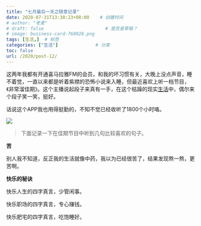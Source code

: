```yaml
---
title: "七月最后一天之随意记录"
date: 2020-07-31T13:30:23+08:00    # 创建时间
# author: "老麦"
# draft: false                       # 是否是草稿？
# image: business-card-760928.png
tags: [生活,]  # 标签
categories: ["生活"]              # 分类
toc: false
url: /2020/post-12/
---
```


这两年我都有开通喜马拉雅FM的会员，和我的坏习惯有关，大晚上没点声音，睡不着觉，一直以来都是听着紫襟的恐怖小说来入睡，但最近喜欢上听一档节目，《非常溜佳期》。这个主播说起段子来真有一手，在这个枯躁的现实[生活](生活.md)中，偶尔来个段子笑一笑，挺好。

话说这个APP我也用得挺勤的，不知不觉已经收听了1800个小时咯。

![](https://sdn.qylao.com/laomai/2023/02/27/163fc1a99d6b43-1.webp)

> 下面记录一下在佳期节目中听到几句比较喜欢的句子。

**苦**

别人我不知道，反正我的生活就像中药，我以为已经很苦了，结果发现熬一熬，更苦啊。

**快乐的秘诀**

快乐人生的四字真言，少管闲事。

快乐职场的四字真言，专心赚钱。

快乐肥宅的四字真言，吃饱睡好。



